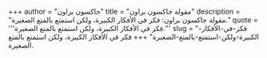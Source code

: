 +++
author = "جاكسون براون"
title = "مقولة جاكسون براون"
description = "مقولة جاكسون براون: فكر في الأفكار الكبيرة، ولكن استمتع بالمتع الصغيرة."
quote = '''فكر في الأفكار الكبيرة، ولكن استمتع بالمتع الصغيرة.'''
slug = "فكر-في-الأفكار-الكبيرة-ولكن-استمتع-بالمتع-الصغيرة"
+++
فكر في الأفكار الكبيرة، ولكن استمتع بالمتع الصغيرة.
